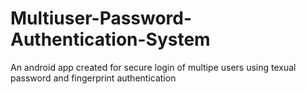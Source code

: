 # Multiuser-Password-Authentication-System
An android app created for secure login of multipe users using texual password and fingerprint authentication

